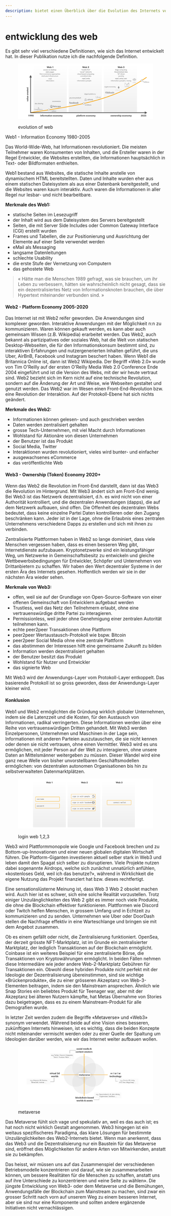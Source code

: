 ```yaml
---
description: bietet einen Überblick über die Evolution des Internets von web1 bis web3
---
```


# entwicklung des web

Es gibt sehr viel verschiedene Definitionen, wie sich das Internet entwickelt hat. In dieser Publikation nutze ich die nachfolgende Definition.

<figure><img src="../.gitbook/assets/image (2).png" alt=""><figcaption><p>evolution of web</p></figcaption></figure>

Web1 - Information Economy 1980-2005

Das World-Wide-Web, hat Informationen revolutioniert. Die meisten Teilnehmer waren Konsumenten von Inhalten, und die Ersteller waren in der Regel Entwickler, die Websites erstellten, die Informationen hauptsächlich in Text- oder Bildformaten enthielten.

Web1 bestand aus Websites, die statische Inhalte anstelle von dynamischem HTML bereitstellten. Daten und Inhalte wurden eher aus einem statischen Dateisystem als aus einer Datenbank bereitgestellt, und die Websites waren kaum interaktiv. Auch waren die Informationen in aller Regel nur lesbar- und nicht bearbeitbare.

**Merkmale des Web1:**

* statische Seiten im Lesezugriff
* der Inhalt wird aus dem Dateisystem des Servers bereitgestellt
* Seiten, die mit Server Side Includes oder Common Gateway Interface (CGI) erstellt wurden
* Frames und Tabellen, die zur Positionierung und Ausrichtung der Elemente auf einer Seite verwendet werden
* eMail als Messaging
* langsame Datenleitungen
* schlechte Usability
* die erste Stufe der Vernetzung von Computern
* das gehostete Web

> « Hätte man die Menschen 1989 gefragt, was sie brauchen, um ihr Leben zu verbessern, hätten sie wahrscheinlich nicht gesagt, dass sie ein dezentralisiertes Netz von Informationsknoten brauchen, die über Hypertext miteinander verbunden sind. »

#### Web2 - Platform Economy 2005-2020

Das Internet ist mit Web2 reifer geworden. Die Anwendungen sind komplexer geworden. Interaktive Anwendungen mit der Möglichkeit n:n zu kommunizieren. Waren können gekauft werden, es kann aber auch gemeinsam Wissen (z.B. Wikipedia) erarbeitet werden. Das Web2, auch bekannt als partizipatives oder soziales Web, hat die Welt von statischen Desktop-Webseiten, die für den Informationskonsum bestimmt sind, zu interaktiven Erfahrungen und nutzergenerierten Inhalten geführt, die uns Uber, AirBnB, Facebook und Instagram beschert haben. Wenn Web1 die Britannica Online ist, dann ist Web2 Wikipedia. Der Begriff «Web 2.0» wurde von Tim O'Reilly auf der ersten O'Reilly Media Web 2.0 Conference Ende 2004 eingeführt und ist die Version des Webs, mit der wir heute vertraut sind. Web2 bezieht sich im Kern nicht auf eine technische Revolution, sondern auf die Änderung der Art und Weise, wie Webseiten gestaltet und genutzt werden. Das Web2 war im Wesen einen Front-End-Revolution bzw. eine Revolution der Interaktion. Auf der Protokoll-Ebene hat sich nichts geändert.

**Merkmale des Web2:**

* Informationen können gelesen- und auch geschrieben werden
* Daten werden zentralisiert gehalten
* grosse Tech-Unternehmen, mit viel Macht durch Informationen
* Wohlstand für Aktionäre von diesen Unternehmen
* der Benutzer ist das Produkt
* Social Media, Twitter
* Interaktionen wurden revolutioniert, vieles wird bunter- und einfacher
* ausgewachsenes eCommerce
* das veröffentlichte Web

#### Web3 - Ownership (Token) Economy 2020+

Wenn das Web2 die Revolution im Front-End darstellt, dann ist das Web3 die Revolution im Hintergrund. Mit Web3 ändert sich am Front-End wenig. Bei Web3 ist das Netzwerk dezentralisiert, d.h. es wird nicht von einer Authorität kontrolliert, und die dezentralen Anwendungen (dapps), die auf dem Netzwerk aufbauen, sind offen. Die Offenheit des dezentralen Webs bedeutet, dass keine einzelne Partei Daten kontrollieren oder den Zugang beschränken kann. Jeder ist in der Lage, ohne die Erlaubnis eines zentralen Unternehmens verschiedene Dapps zu erstellen und sich mit ihnen zu verbinden.

Zentralisierte Plattformen haben in Web2 so lange dominiert, dass viele Menschen vergessen haben, dass es einen besseren Weg gibt, Internetdienste aufzubauen. Kryptonetzwerke sind ein leistungsfähiger Weg, um Netzwerke in Gemeinschaftsbesitz zu entwickeln und gleiche Wettbewerbsbedingungen für Entwickler, Schöpfer und Unternehmen von Drittanbietern zu schaffen. Wir haben den Wert dezentraler Systeme in der ersten Ära des Internets gesehen. Hoffentlich werden wir sie in der nächsten Ära wieder sehen.

**Merkmale von Web3:**

* offen, weil sie auf der Grundlage von Open-Source-Software von einer offenen Gemeinschaft von Entwicklern aufgebaut werden
* Trustless, weil das Netz den Teilnehmern erlaubt, ohne eine vertrauenswürdige dritte Partei zu interagieren.
* Permissionless, weil jeder ohne Genehmigung einer zentralen Autorität teilnehmen kann.
* echte peer2peer Transaktionen ohne Plattform
* peer2peer Wertaustausch-Protokoll wie bspw. Bitcoin
* peer2peer Social Media ohne eine zentrale Plattform
* das abstimmen der Interessen hilft eine gemeinsame Zukunft zu bilden
* Information werden dezentralisiert gehalten
* der Benutzer besitzt das Produkt
* Wohlstand für Nutzer und Entwickler
* das signierte Web

Mit Web3 wird der Anwendungs-Layer vom Protokoll-Layer entkoppelt. Das basierende Protokoll ist so gross geworden, dass der Anwendungs-Layer kleiner wird.

#### Konklusion

Web1 und Web2 ermöglichten die Gründung wirklich globaler Unternehmen, indem sie die Latenzzeit und die Kosten, für den Austausch von Informationen, radikal verringerten. Diese Informationen werden über eine Reihe von vertrauenswürdigen Dritten gehandelt. Mit Web3 werden Einzelpersonen, Unternehmen und Maschinen in der Lage sein, Informationen mit anderen Parteien auszutauschen, die sie nicht kennen oder denen sie nicht vertrauen, ohne einen Vermittler. Web3 wird es uns ermöglichen, mit jeder Person auf der Welt zu interagieren, ohne unsere Daten an Mittelsmänner weitergeben zu müssen. Dieser Wandel wird eine ganz neue Welle von bisher unvorstellbaren Geschäftsmodellen ermöglichen: von dezentralen autonomen Organisationen bis hin zu selbstverwalteten Datenmarktplätzen.

<figure><img src="../.gitbook/assets/image (33).png" alt=""><figcaption><p>login web 1,2,3</p></figcaption></figure>

Web3 wird Plattformmonopole wie Google und Facebook brechen und zu Bottom-up-Innovationen und einer neuen globalen digitalen Wirtschaft führen. Die Platform-Giganten investieren aktuell selber stark in Web3 und leben damit den Spagat sich selber zu disruptieren. Viele Projekte nutzen dabei sogenannte Airdrops, welche sich zunächst unnatürlich anfühlen, «kostenloses Geld, weil ich das benutze?», während in Wirklichkeit die eigene Nutzung das Projekt finanziert hat bzw. dieses rechtfertigt.

Eine sensationslüsterne Meinung ist, dass Web 3 Web 2 obsolet machen wird. Auch hier ist es schwer, sich eine solche Realität vorzustellen. Trotz einiger Unzulänglichkeiten des Web 2 gibt es immer noch viele Produkte, die ohne die Blockchain effektiver funktionieren. Plattformen wie Discord oder Twitch helfen Menschen, in grossem Umfang und in Echtzeit zu kommunizieren und zu senden. Unternehmen wie Uber oder DoorDash stellen die Nachfrage effektiv in eine Warteschlange und bringen sie mit dem Angebot zusammen.

Ob es einem gefällt oder nicht, die Zentralisierung funktioniert. OpenSea, der derzeit grösste NFT-Marktplatz, ist im Grunde ein zentralisierter Marktplatz, der lediglich Transaktionen auf der Blockchain ermöglicht. Coinbase ist ein weiteres Beispiel für eine zentralisierte Börse, die Transaktionen von Kryptowährungen ermöglicht. In beiden Fällen nehmen diese Intermediäre wie jeder andere Web-2-Marktplatz Gebühren für Transaktionen ein. Obwohl diese hybriden Produkte nicht perfekt mit der Ideologie der Dezentralisierung übereinstimmen, sind sie wichtige «Brückenprodukte», die zu einer grösseren Akzeptanz von Web-3-Elementen beitragen, indem sie den Mainstream ansprechen. Ähnlich wie Snap Stories ein beliebtes Produkt für Teenager war, aber mit der Akzeptanz bei älteren Nutzern kämpfte, hat Metas Übernahme von Stories dazu beigetragen, dass es zu einem Mainstream-Produkt für alle Demografien wurde.

In letzter Zeit werden zudem die Begriffe «Metaverse» und «Web3» synonym verwendet. Während beide auf eine Vision eines besseren, zukünftigen Internets hinweisen, ist es wichtig, dass die beiden Konzepte nicht miteinander vermischt werden oder zu einer Quelle der Spaltung um Ideologien darüber werden, wie wir das Internet weiter aufbauen wollen.

<figure><img src="../.gitbook/assets/image (35).png" alt=""><figcaption><p>metaverse</p></figcaption></figure>

Das Metaverse fühlt sich vage und spekulativ an, weil es das auch ist; es hat noch nicht wirklich Gestalt angenommen. Web3 hingegen ist ein weitaus spezifischeres Paradigma, das klare Lösungen für bestimmte Unzulänglichkeiten des Web2-Internets bietet. Wenn man anerkennt, dass das Web3 und die Dezentralisierung nur ein Baustein für das Metaverse sind, eröffnet dies Möglichkeiten für andere Arten von Mitwirkenden, anstatt sie zu bekämpfen.

Das heisst, wir müssen uns auf das Zusammenspiel der verschiedenen Betriebsmodelle konzentrieren und darauf, wie sie zusammenarbeiten können, um bessere Realitäten für die Menschen zu schaffen, anstatt uns auf ihre Unterschiede zu konzentrieren und «eine Seite zu wählen». Die jüngste Entwicklung von Web3- oder dem Metaverse und die Bemühungen, Anwendungsfälle der Blockchain zum Mainstream zu machen, sind zwar ein grosser Schritt nach vorn auf unserem Weg zu einem besseren Internet, aber sie sind nur eine Komponente und sollten andere ergänzende Initiativen nicht vernachlässigen.
